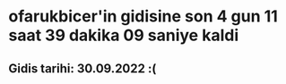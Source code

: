 # ofarukbicer'in gidisine son 4 gun 11 saat 39 dakika 09 saniye kaldi

## Gidis tarihi: 30.09.2022 :(
